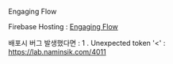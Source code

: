 Engaging Flow

Firebase Hosting : [Engaging Flow](https://engaging-flow.web.app/)

배포시 버그 발생했다면 : 
1 . Unexpected token '<' : https://lab.naminsik.com/4011